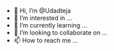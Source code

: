- 👋 Hi, I’m @Udadteja
- 👀 I’m interested in ...
- 🌱 I’m currently learning ...
- 💞️ I’m looking to collaborate on ...
- 📫 How to reach me ...

<!---
Udadteja/Udadteja is a ✨ special ✨ repository because its `README.md` (this file) appears on your GitHub profile.
You can click the Preview link to take a look at your changes.
--->
